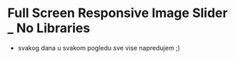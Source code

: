 # Full Screen Responsive Image Slider _ No Libraries

- svakog dana u svakom pogledu sve vise napredujem ;)